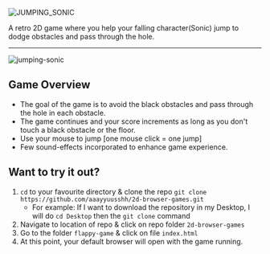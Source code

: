 ![JUMPING_SONIC](https://user-images.githubusercontent.com/80851741/190240752-0368fef7-6e81-41c8-9407-757413e0a145.png)

A retro 2D game where you help your falling character(Sonic) jump to dodge obstacles and pass through the hole.

______________________________________________________________________________________________________________________
![jumping-sonic](https://user-images.githubusercontent.com/80851741/190230243-85691d82-55c5-48a3-8275-b572f8be1f91.png)


## Game Overview
- The goal of the game is to avoid the black obstacles and pass through the hole in each obstacle.
- The game continues and your score increments as long as you don't touch a black obstacle or the floor.
- Use your mouse to jump [one mouse click = one jump]
- Few sound-effects incorporated to enhance game experience.

## Want to try it out?
1. ```cd``` to your favourite directory & clone the repo
```git clone https://github.com/aaayyuusshh/2d-browser-games.git```
    - For example: If I want to download the repository in my Desktop, I will do ```cd Desktop``` then the ```git clone``` command
2. Navigate to location of repo & click on repo folder ```2d-browser-games```
3. Go to the folder ```flappy-game``` & click on file ```index.html```
4. At this point, your default browser will open with the game running.
